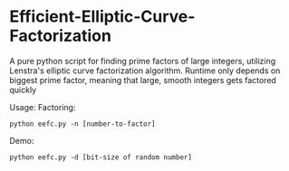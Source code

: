 # Efficient-Elliptic-Curve-Factorization
A pure python script for finding prime factors of large integers, utilizing Lenstra's elliptic curve factorization algorithm. Runtime only depends on biggest prime factor, meaning that large, smooth integers gets factored quickly

Usage:
Factoring:
```
python eefc.py -n [number-to-factor]
```
Demo:
```
python eefc.py -d [bit-size of random number]
```
